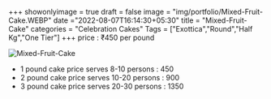 +++
showonlyimage = true
draft = false
image = "img/portfolio/Mixed-Fruit-Cake.WEBP"
date ="2022-08-07T16:14:30+05:30"
title = "Mixed-Fruit-Cake"
categories = "Celebration Cakes"
Tags = ["Exottica","Round","Half Kg","One Tier"]
+++
price : ₹450 per pound
<!--more-->
![Mixed-Fruit-Cake](/img/portfolio/Mixed-Fruit-Cake.WEBP)
* 1 pound cake price serves 8-10 persons : 450
* 2 pound cake price serves 10-20 persons : 900
* 3 pound cake price serves 20-30 persons : 1350
